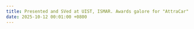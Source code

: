 ```yaml
---
title: Presented and SVed at UIST, ISMAR. Awards galore for "AttraCar": Honorable Mention Jury's Choice and Best Demo People's Choice (UIST), Best Demo (ISMAR)! 
date: 2025-10-12 00:01:00 +0800
---
```

